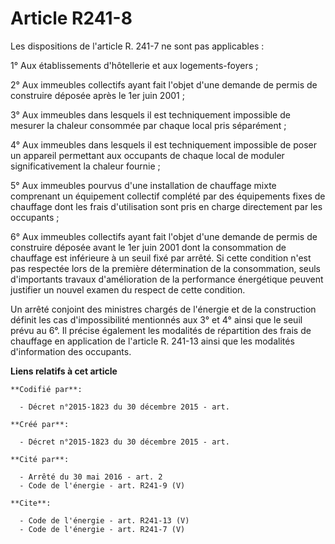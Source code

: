 # Article R241-8

Les dispositions de l'article R. 241-7 ne sont pas applicables : 

1° Aux établissements d'hôtellerie et aux logements-foyers ; 

2° Aux immeubles collectifs ayant fait l'objet d'une demande de permis de construire déposée après le 1er juin 2001 ; 

3° Aux immeubles dans lesquels il est techniquement impossible de mesurer la chaleur consommée par chaque local pris
séparément ; 

4° Aux immeubles dans lesquels il est techniquement impossible de poser un appareil permettant aux occupants de chaque local
de moduler significativement la chaleur fournie ; 

5° Aux immeubles pourvus d'une installation de chauffage mixte comprenant un équipement collectif complété par des
équipements fixes de chauffage dont les frais d'utilisation sont pris en charge directement par les occupants ; 

6° Aux immeubles collectifs ayant fait l'objet d'une demande de permis de construire déposée avant le 1er juin 2001 dont la
consommation de chauffage est inférieure à un seuil fixé par arrêté. Si cette condition n'est pas respectée lors de la
première détermination de la consommation, seuls d'importants travaux d'amélioration de la performance énergétique peuvent
justifier un nouvel examen du respect de cette condition. 

Un arrêté conjoint des ministres chargés de l'énergie et de la construction définit les cas d'impossibilité mentionnés aux 3°
et 4° ainsi que le seuil prévu au 6°. Il précise également les modalités de répartition des frais de chauffage en application
de l'article R. 241-13 ainsi que les modalités d'information des occupants.

**Liens relatifs à cet article**

	**Codifié par**:

	  - Décret n°2015-1823 du 30 décembre 2015 - art.

	**Créé par**:

	  - Décret n°2015-1823 du 30 décembre 2015 - art.

	**Cité par**:

	  - Arrêté du 30 mai 2016 - art. 2
	  - Code de l'énergie - art. R241-9 (V)

	**Cite**:

	  - Code de l'énergie - art. R241-13 (V)
	  - Code de l'énergie - art. R241-7 (V)

